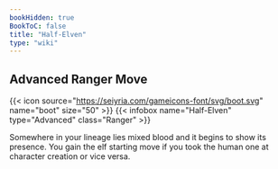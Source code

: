 ```yaml
---
bookHidden: true
BookToC: false
title: "Half-Elven"
type: "wiki"
---
```

## Advanced Ranger Move
{{< icon source="https://seiyria.com/gameicons-font/svg/boot.svg" name="boot" size="50" >}}
{{< infobox name="Half-Elven" type="Advanced" class="Ranger" >}}

Somewhere in your lineage lies mixed blood and it begins to show its presence. You gain the elf starting move if you took the human one at character creation or vice versa.